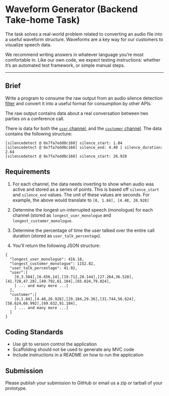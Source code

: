 # Waveform Generator (Backend Take-home Task)

The task solves a real-world problem related to converting an audio file into a useful waveform structure. Waveforms are a key way for our customers to visualize speech data.

We recommend writing answers in whatever language you’re most comfortable in. Like our own code, we expect testing instructions: whether it’s an automated test framework, or simple manual steps.

---

## Brief

Write a program to consume the raw output from an audio silence detection [filter](https://ffmpeg.org/ffmpeg-filters.html#silencedetect) and convert it into a useful format for consumption by other APIs.

The raw output contains data about a real conversation between two parties on a conference call. 

There is data for both the [`user` channel](https://rawgit.com/jiminny/join-the-team/master/assets/user-channel.txt), and the [`customer` channel](https://rawgit.com/jiminny/join-the-team/master/assets/customer-channel.txt). The data contains the following structure:

```
[silencedetect @ 0x7fa7edd0c160] silence_start: 1.84
[silencedetect @ 0x7fa7edd0c160] silence_end: 4.48 | silence_duration: 2.64
[silencedetect @ 0x7fa7edd0c160] silence_start: 26.928
```

## Requirements

1. For each channel, the data needs inverting to show when audio was active and stored as a series of points. This is based off `silence_start` and `silence_end` values. The unit of these values are seconds.
For example, the above would translate to `[0, 1.84], [4.48, 26.928]`

2. Determine the longest un-interrupted speech (monologue) for each channel (stored as `longest_user_monologue` and `longest_customer_monologue`.

3. Determine the percentage of time the user talked over the entire call duration (stored as `user_talk_percentage`).

4. You'll return the following JSON structure:

```
{
  "longest_user_monologue": 416.18,
  "longest_customer_monologue": 1152.82,
  "user_talk_percentage": 41.92,
  "user":[
    [0,3.504],[6.656,14],[19.712,20.144],[27.264,36.528],[41.728,47.28],[49.792,61.104],[65.024,79.024],
    [ ... and many more ...]
  ],
  "customer":[
    [0,1.84],[4.48,26.928],[29.184,29.36],[31.744,56.624],[58.624,66.992],[69.632,91.184],
    [ ... and many more ...]
  ]
}
```

## Coding Standards

* Use git to version control the application
* Scaffolding should not be used to generate any MVC code
* Include instructions in a README on how to run the application

## Submission

Please publish your submission to GitHub or email us a zip or tarball of your prototype.
